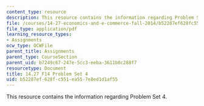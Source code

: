 ```yaml
---
content_type: resource
description: This resource contains the information regarding Problem Set 4.
file: /courses/14-27-economics-and-e-commerce-fall-2014/b52287ef628fc551ea557e8ed1d1af55_MIT14_27F14_pset4.pdf
file_type: application/pdf
learning_resource_types:
- Assignments
ocw_type: OCWFile
parent_title: Assignments
parent_type: CourseSection
parent_uid: b7249c67-247e-5cc3-eeba-3611b0c288f7
resourcetype: Document
title: 14.27 F14 Problem Set 4
uid: b52287ef-628f-c551-ea55-7e8ed1d1af55
---
```

This resource contains the information regarding Problem Set 4.

